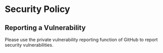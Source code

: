 # Security Policy

## Reporting a Vulnerability

Please use the private vulnerability reporting function of GitHub to report security vulnerabilities.
